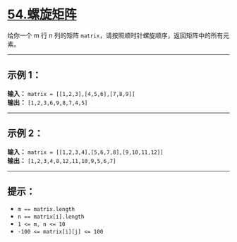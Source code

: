 # [54.螺旋矩阵](https://leetcode.cn/problems/spiral-matrix/description)

给你一个 m 行 n 列的矩阵 `matrix`，请按照顺时针螺旋顺序，返回矩阵中的所有元素。

---

## 示例 1：

**输入：** `matrix = [[1,2,3],[4,5,6],[7,8,9]]`  
**输出：** `[1,2,3,6,9,8,7,4,5]`

---

## 示例 2：

**输入：** `matrix = [[1,2,3,4],[5,6,7,8],[9,10,11,12]]`  
**输出：** `[1,2,3,4,8,12,11,10,9,5,6,7]`

---

## 提示：

- `m == matrix.length`
- `n == matrix[i].length`
- `1 <= m, n <= 10`
- `-100 <= matrix[i][j] <= 100` 